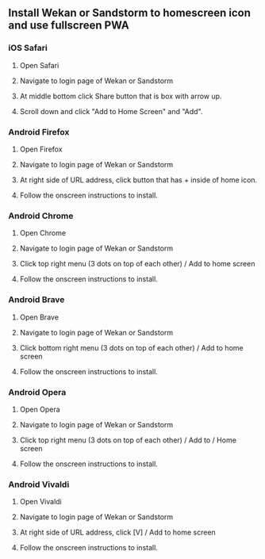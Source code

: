 ## Install Wekan or Sandstorm to homescreen icon and use fullscreen PWA

### iOS Safari

1. Open Safari

2. Navigate to login page of Wekan or Sandstorm

3. At middle bottom click Share button that is box with arrow up.

4. Scroll down and click "Add to Home Screen" and "Add".

### Android Firefox

1. Open Firefox

2. Navigate to login page of Wekan or Sandstorm

3. At right side of URL address, click button that has + inside of home icon.

4. Follow the onscreen instructions to install.

### Android Chrome

1. Open Chrome

2. Navigate to login page of Wekan or Sandstorm

3. Click top right menu (3 dots on top of each other) / Add to home screen

4. Follow the onscreen instructions to install.

### Android Brave

1. Open Brave

2. Navigate to login page of Wekan or Sandstorm

3. Click bottom right menu (3 dots on top of each other) / Add to home screen

4. Follow the onscreen instructions to install.

### Android Opera

1. Open Opera

2. Navigate to login page of Wekan or Sandstorm

3. Click top right menu (3 dots on top of each other) / Add to / Home screen

4. Follow the onscreen instructions to install.

### Android Vivaldi

1. Open Vivaldi

2. Navigate to login page of Wekan or Sandstorm

3. At right side of URL address, click [V] / Add to home screen

4. Follow the onscreen instructions to install.
